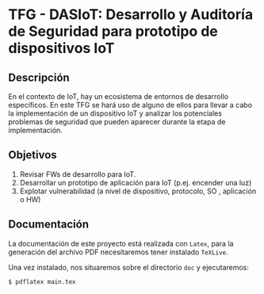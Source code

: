 # TFG - DASIoT: Desarrollo y Auditoría de Seguridad para prototipo de dispositivos IoT


## Descripción

En el contexto de IoT, hay un ecosistema de entornos de desarrollo específicos. En este TFG se hará uso de alguno de ellos para llevar a cabo la implementación de un dispositivo IoT y analizar los potenciales problemas de seguridad que pueden aparecer durante la etapa de implementación.

## Objetivos

1. Revisar FWs de desarrollo para IoT.
2. Desarrollar un prototipo de aplicación para IoT (p.ej. encender una luz)
3. Explotar vulnerabilidad (a nivel de dispositivo, protocolo, SO , aplicación o HW)


## Documentación

La documentación de este proyecto está realizada con `Latex`, para la generación del archivo PDF necesitaremos tener instalado `TeXLive`. 

Una vez instalado, nos situaremos sobre el directorio `doc` y ejecutaremos:

``` shell
$ pdflatex main.tex
```
